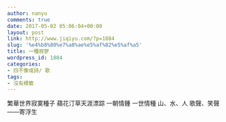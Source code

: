 ```yaml
---
author: nanyu
comments: true
date: 2017-05-02 05:06:04+00:00
layout: post
link: http://www.jiqiyu.com/?p=1884
slug: '%e4%b8%80%e7%a8%ae%e5%af%82%e5%af%a5'
title: 一種寂寥
wordpress_id: 1884
categories:
- 四不像或詩/ 歌
tags:
- 沒有標籤
---
```


繁華世界寂寞種子
蘋花汀草天涯漂踪
一朝情鍾
一世情種
山、水、人
歌聲、笑聲——寄浮生
